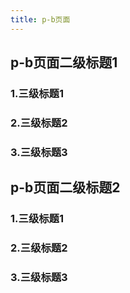 ```yaml
---
title: p-b页面
---
```


## p-b页面二级标题1
###  1.三级标题1
###  2.三级标题2
###  3.三级标题3
## p-b页面二级标题2
###  1.三级标题1
###  2.三级标题2
###  3.三级标题3